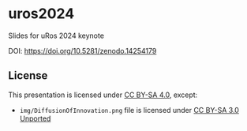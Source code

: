 # uros2024

Slides for uRos 2024 keynote

DOI: <https://doi.org/10.5281/zenodo.14254179>

## License

This presentation is licensed under [CC BY-SA 4.0](https://creativecommons.org/licenses/by-sa/4.0/deed), except:

- `img/DiffusionOfInnovation.png` file is licensed under [CC BY-SA 3.0 Unported](https://creativecommons.org/licenses/by-sa/3.0/deed.en)
